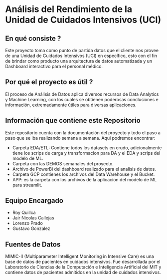 # Análisis del Rendimiento de la Unidad de Cuidados Intensivos (UCI)

## En qué consiste ?  
Este proyecto toma como punto de partida datos que el cliente nos provee de una Unidad de Cuidados Intensivos (UCI) en específico, esto con el fin de brindar como producto una arquitectura de datos automatizada y un Dashboard interactivo para el personal médico.


## Por qué el proyecto es útil ? 
El proceso de Análisis de Datos aplica diversos recursos de Data Analytics y Machine Learning, con los cuales se obtienen poderosas conclusiones e información, extremadamente útiles para diversas aplicaciones.


## Información que contiene este Repositorio 
Este repositorio cuenta con la documentación del proyecto y todo el paso a paso que se iba realizando semana a semana. Aqui podremos encontrar:

* Carpeta EDA/ETL: Contiene todos los datasets en crudo, adicionalmente tiene los scrips de carga y transformacion para DA y el EDA y scrips del modelo de ML.
* Carpeta con las DEMOS semanales del proyecto.
* Archivo de PowerBi del dashboard realizado para el analisis de datos.
* Carpeta GCP contienes los archivos del Data Warehouse y el Bucket.
* APP: es la carpeta con los archivos de la aplicacion del modelo de ML para streamlit.


## Equipo Encargado

* Roy Quillca
* Jair Nicolas Callejas
* Lorenzo Prado
* Gustavo Gonzalez

## Fuentes de Datos 

MIMIC-II (Multiparameter Intelligent Monitoring in Intensive Care) es una base de datos de pacientes en cuidados intensivos. Fue desarrollada por el Laboratorio de Ciencias de la Computación e Inteligencia Artificial del MIT y contiene datos de pacientes admitidos en la unidad de cuidados intensivos.
